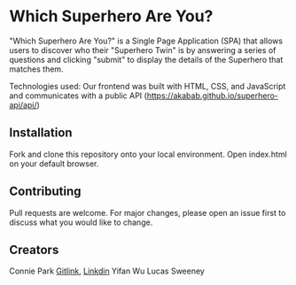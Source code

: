 # Which Superhero Are You?

"Which Superhero Are You?" is a Single Page Application (SPA) that allows users to discover who their "Superhero Twin" is by answering a series of questions and clicking "submit" to display the details of the Superhero that matches them.

Technologies used: Our frontend was built with HTML, CSS, and JavaScript and communicates with a public API (https://akabab.github.io/superhero-api/api/)

## Installation

Fork and clone this repository onto your local environment. Open index.html on your default browser. 

## Contributing
Pull requests are welcome. For major changes, please open an issue first to discuss what you would like to change.

## Creators
Connie Park [Gitlink](https://github.com/conniedc1206), [Linkdin](https://www.linkedin.com/in/conniepark2)
Yifan Wu
Lucas Sweeney
